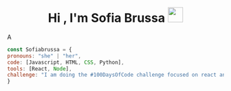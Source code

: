 <h1 align="center"><b>Hi , I'm Sofia Brussa </b><img src="https://media.giphy.com/media/hvRJCLFzcasrR4ia7z/giphy.gif" width="35"></h1>
<!--  -->A
<p align="center">



``` js
const Sofiabrussa = {
pronouns: "she" | "her",
code: [Javascript, HTML, CSS, Python],
tools: [React, Node],
challenge: "I am doing the #100DaysOfCode challenge focused on react and typescript"
}
```

<!--
**Sofiabrussa/Sofiabrussa** is a ✨ _special_ ✨ repository because its `README.md` (this file) appears on your GitHub profile.

Here are some ideas to get you started:
- 🔭 I’m currently working on ...
- 🌱 I’m currently learning ...
- 👯 I’m looking to collaborate on ...
- 🤔 I’m looking for help with ...
- 💬 Ask me about ...
- 📫 How to reach me: ...
- 😄 Pronouns: ...
- ⚡ Fun fact: ...
-->
